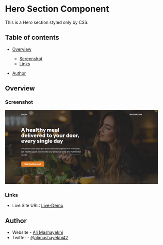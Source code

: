 # Hero Section Component

This is a Hero section styled only by CSS.

## Table of contents

- [Overview](#overview)

  - [Screenshot](#screenshot)
  - [Links](#links)

- [Author](#author)

## Overview

### Screenshot

![](./design/screenshot.png)

### Links

- Live Site URL: [Live-Demo](https://ali-css-components.netlify.app/hero-section-component/)

## Author

- Website - [Ali Mashayekhi]()
- Twitter - [@alimashayekhi42](https://www.twitter.com/alimashayekhi42)
